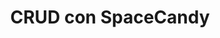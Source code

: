 ---
title: CRUD con SpaceCandy
tools: ["react","netlify","git"]
link: spacecandy-v3.netlify.app
image: 
    url: "/images/spacecandy-v3.png"
    alt: Pagina de Space Candy
---